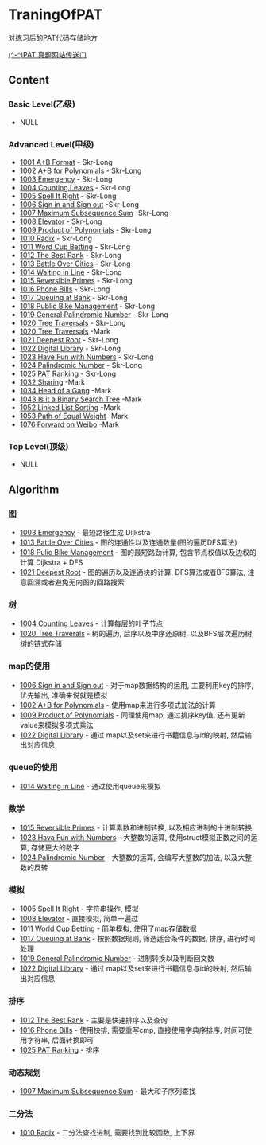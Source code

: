 # TraningOfPAT
对练习后的PAT代码存储地方

[(^-^)PAT 真题网站传送门](https://www.patest.cn/practice)

## Content

### Basic Level(乙级)

- NULL

### Advanced Level(甲级)

- [1001 A+B Format](./code/1001.md) - Skr-Long
- [1002 A+B for Polynomials](./code/1002.md) - Skr-Long
- [1003 Emergency](./code/1003.md) - Skr-Long
- [1004 Counting Leaves](./code/1004.md) - Skr-Long
- [1005 Spell It Right](./code/1005.md) - Skr-Long
- [1006 Sign in and Sign out](./code/1006.md) -Skr-Long
- [1007 Maximum Subsequence Sum](./code/1007.md) -Skr-Long
- [1008 Elevator](./code/1008.md) - Skr-Long
- [1009 Product of Polynomials](./code/1009.md) - Skr-Long
- [1010 Radix](./code/1010.md) - Skr-Long
- [1011 Word Cup Betting](./code/1010.md) - Skr-Long
- [1012 The Best Rank](./code/1012.md) - Skr-Long
- [1013 Battle Over Cities](./code/1013.md) - Skr-Long
- [1014 Waiting in Line](./code/1014.md) - Skr-Long
- [1015 Reversible Primes](./code/1015.md) - Skr-Long
- [1016 Phone Bills](./code/1016.md) - Skr-Long
- [1017 Queuing at Bank](./code/1017.md) - Skr-Long
- [1018 Public Bike Management](./code/1018.md) - Skr-Long
- [1019 General Palindromic Number](./code/1019.md) - Skr-Long
- [1020 Tree Traversals](./code/1020.md) - Skr-Long
- [1020 Tree Traversals](./code2/PAT_A1020.md) -Mark
- [1021 Deepest Root](./code/1021.md) - Skr-Long
- [1022 Digital Library](./code/1022.md) - Skr-Long
- [1023 Have Fun with Numbers](./code/1023.md) - Skr-Long
- [1024 Palindromic Number](./code/1024.md) - Skr-Long
- [1025 PAT Ranking](./code/1025.md) - Skr-Long
- [1032 Sharing](./code2/PAT_A1032.md) -Mark
- [1034 Head of a Gang](./code2/PAT_A1034.md) -Mark
- [1043 Is it a Binary Search Tree](./code2/PAT_A1043.md) -Mark
- [1052 Linked List Sorting](./code2/PAT_A1052.md) -Mark
- [1053 Path of Equal Weight](./code2/PAT_A1053.md) -Mark
- [1076 Forward on Weibo](./code2/PAT_A1076.md) -Mark

### Top Level(顶级)

- NULL

## Algorithm

### 图

- [1003 Emergency](./code/1003.md) - 最短路径生成 Dijkstra
- [1013 Battle Over Cities](./code/1013.md) - 图的连通性以及连通数量(图的遍历DFS算法)
- [1018 Pulic Bike Management](./code/1018.md) - 图的最短路劲计算, 包含节点权值以及边权的计算 Dijkstra + DFS
- [1021 Deepest Root](./code/1021.md) - 图的遍历以及连通块的计算, DFS算法或者BFS算法, 注意回溯或者避免无向图的回路搜索

### 树

- [1004 Counting Leaves](./code/1004.md) - 计算每层的叶子节点
- [1020 Tree Traverals](./code/1020.md) - 树的遍历, 后序以及中序还原树, 以及BFS层次遍历树, 树的链式存储

### map的使用

- [1006 Sign in and Sign out](./code/1006.md) - 对于map数据结构的运用, 主要利用key的排序,优先输出, 准确来说就是模拟
- [1002 A+B for Polynomials](./code/1002.md) - 使用map来进行多项式加法的计算
- [1009 Product of Polynomials](./code/1009.md) - 同理使用map, 通过排序key值, 还有更新value来模拟多项式乘法
- [1022 Digital Library](./code/1022.md) - 通过 map以及set来进行书籍信息与id的映射, 然后输出对应信息

### queue的使用

- [1014 Waiting in Line](./code/1014.md) - 通过使用queue来模拟

### 数学

- [1015 Reversible Primes](./code/1015.md) - 计算素数和进制转换, 以及相应进制的十进制转换
- [1023 Hava Fun with Numbers](./code/1023.md) - 大整数的运算, 使用struct模拟正数之间的运算, 存储更大的数字
- [1024 Palindromic Number](./code/1024.md) - 大整数的运算, 会编写大整数的加法, 以及大整数的反转

### 模拟

- [1005 Spell It Right](./code/1005.md) - 字符串操作, 模拟
- [1008 Elevator](./code/1008.md) - 直接模拟, 简单一遍过
- [1011 World Cup Betting](./code/1011.md) - 简单模拟, 使用了map存储数据
- [1017 Queuing at Bank](./code/1017.md) - 按照数据规则, 筛选适合条件的数据, 排序, 进行时间处理
- [1019 General Palindromic Number](./code/1019.md) - 进制转换以及判断回文数
- [1022 Digital Library](./code/1022.md) - 通过 map以及set来进行书籍信息与id的映射, 然后输出对应信息

### 排序

- [1012 The Best Rank](./code/1012.md) - 主要是快速排序以及查询
- [1016 Phone Bills](./code/1016.md) - 使用快排, 需要重写cmp, 直接使用字典序排序, 时间可使用字符串, 后面转换即可
- [1025 PAT Ranking](./code/1025.md) - 排序

### 动态规划

- [1007 Maximum Subsequence Sum](./code/1007.md) - 最大和子序列查找

### 二分法

- [1010 Radix](./code/1010.md) - 二分法查找进制, 需要找到比较函数, 上下界


